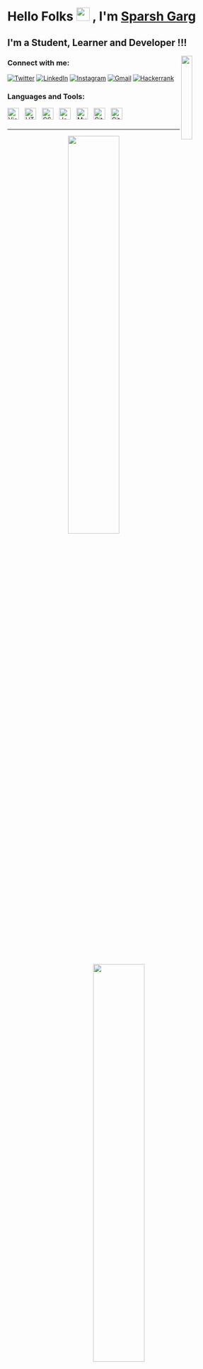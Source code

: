 # Hello Folks <img src="https://media.giphy.com/media/hvRJCLFzcasrR4ia7z/giphy.gif" width="30px"> , I'm [Sparsh Garg](https://bit.ly/sparshgarg15) 

## I'm a Student, Learner and Developer !!!
<img align="right" width="22%" src="https://content.techgig.com/thumb/msid-79998104,width-460,resizemode-4/Want-to-learn-a-programming-language-Follow-this-learning-plan.jpg?77507">


### Connect with me:

 <a href="https://twitter.com/Sparsh_garg15"><img alt="Twitter" src="https://img.shields.io/badge/Twitter-D14836?style=for-the-badge&logo=twitter&logoColor=white" /></a>
        <a href="https://www.linkedin.com/in/sparsh-garg-a7b045204"><img alt="LinkedIn" src="https://img.shields.io/badge/linkedin-%230077B5.svg?style=for-the-badge&logo=linkedin&logoColor=white" /></a>
        <a href="https://instagram.com/sparshgarg15"><img alt="Instagram" src="https://img.shields.io/badge/Instagram-D14836?style=for-the-badge&logo=instagram&logoColor=white" /></a>
        <a href="mailto:gargsparsh287@gmail.com"><img alt="Gmail" src="https://img.shields.io/badge/Gmail-D14836?style=for-the-badge&logo=gmail&logoColor=white"/></a>
        <a href="https://www.hackerrank.com/gargsparsh287"><img alt="Hackerrank" src="https://img.shields.io/badge/Hackerrank-%230077B5.svg?style=for-the-badge&logo=hackerrank&logoColor=white"/></a>
   

### Languages and Tools:

<img align="left" alt="Visual Studio Code" width="26px" src="https://cdn.jsdelivr.net/gh/devicons/devicon/icons/vscode/vscode-original.svg" style="padding-right:10px;" />
<img align="left" alt="HTML5" width="26px" src="https://cdn.jsdelivr.net/gh/devicons/devicon/icons/html5/html5-original.svg" style="padding-right:10px;" />
<img align="left" alt="CSS3" width="26px" src="https://cdn.jsdelivr.net/gh/devicons/devicon/icons/css3/css3-original.svg" style="padding-right:10px;" />
<img align="left" alt="Java" width="26px" src="https://1000logos.net/wp-content/uploads/2020/09/Java-Logo-500x313.png" style="padding-right:10px;" />
<img align="left" alt="MySQL" width="26px" src="https://cdn.jsdelivr.net/gh/devicons/devicon/icons/mysql/mysql-original.svg" style="padding-right:10px;" />
<img align="left" alt="Git" width="26px" src="https://cdn.jsdelivr.net/gh/devicons/devicon/icons/git/git-original.svg" style="padding-right:10px;" />
<img align="left" alt="GitHub" width="26px" src="https://user-images.githubusercontent.com/3369400/139447912-e0f43f33-6d9f-45f8-be46-2df5bbc91289.png" style="padding-right:10px;" />


<br />
<br />

---

<p align="center">
    <img width="48%" src="https://github-readme-stats.vercel.app/api?username=sparshgarg1&show_icons=true&theme=tokyonight&show_icons=true" />
    <img width="48%" src="https://github-readme-streak-stats.herokuapp.com/?user=sparshgarg1&theme=tokyonight" />
</p>

---
### LeetCode Stats:

![Leetcode Stats](https://leetcode.card.workers.dev/?username=sparshgarg)

---

-> Check out my [Portfolio](https://bit.ly/sparshgarg15)
<br />
